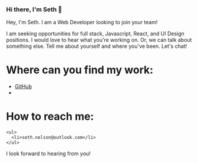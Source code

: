 ### Hi there, I'm Seth 👋

Hey, I'm Seth. I am a Web Developer looking to join your team!



I am seeking opportunities for full stack, Javascript, React, and UI Design positions. I would love to hear what you're working on. 
Or, we can talk about something else. Tell me about yourself and where you've been. Let's chat! 

# Where can you find my work:
   <ul>
     <li><a href='github.com/seth-nelson'>GitHub</a></li>
    <li><a href='www.seth-n.com'></a></li>
   </ul>

# How to reach me:
    <ul>
      <li>seth.nelson@outlook.com</li>
    </ul>

I look forward to hearing from you!
